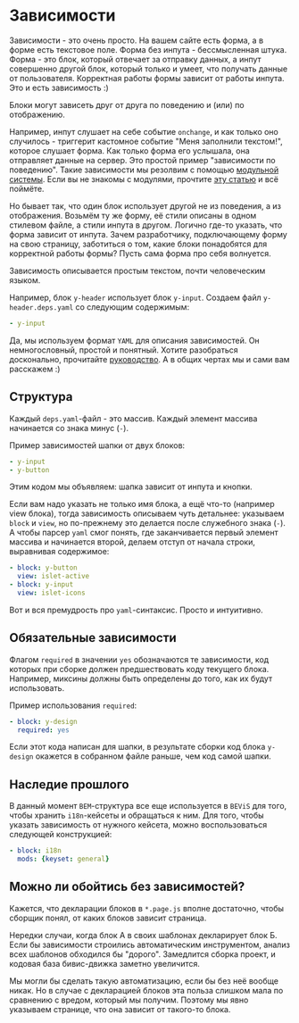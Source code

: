 # Зависимости

Зависимости - это очень просто. На вашем сайте есть форма, а в форме есть текстовое поле. Форма без инпута - бессмысленная штука. Форма - это блок, который отвечает за отправку данных, а инпут совершенно другой блок, который только и умеет, что получать данные от пользователя.  Корректная работы формы зависит от работы инпута. Это и есть зависимость :)

Блоки могут зависеть друг от друга по поведению и (или) по отображению. 

Например, инпут слушает на себе событие `onchange`, и как только оно случилось - триггерит кастомное событие "Меня заполнили текстом!", которое слушает форма. Как только форма его услышала, она отправляет данные на сервер. Это простой пример "зависимости по поведению". Такие зависимости мы резолвим с помощью [модульной системы](https://github.com/ymaps/modules). Если вы не знакомы с модулями, прочтите [эту статью](https://github.com/ymaps/modules/blob/master/what-is-this.md) и всё поймёте.


Но бывает так, что один блок использует другой не из поведения, а из отображения. Возьмём ту же форму, её стили описаны в одном стилевом файле, а стили инпута в другом. Логично где-то указать, что форма зависит от инпута. Зачем разработчику, подключающему форму на свою страницу, заботиться о том, какие блоки понадобятся для корректной работы формы? Пусть сама форма про себя волнуется.

Зависимость описывается простым текстом, почти человеческим языком.

Например, блок `y-header` использует блок `y-input`. Создаем файл `y-header.deps.yaml` со следующим содержимым:

```yaml
- y-input
```

Да, мы используем формат `YAML` для описания зависимостей. Он немногословный, простой и понятный. Хотите разобраться досконально, прочитайте [руководство](http://en.wikipedia.org/wiki/YAML). А в общих чертах мы и сами вам расскажем :)

## Структура

Каждый `deps.yaml`-файл - это массив. Каждый элемент массива начинается со знака минус (`-`).

Пример зависимостей шапки от двух блоков:

```yaml
- y-input
- y-button
```
Этим кодом мы объявляем: шапка зависит от инпута и кнопки.

Если вам надо указать не только имя блока, а ещё что-то (например view блока), тогда зависимость описываем чуть детальнее: указываем `block` и `view`, но по-прежнему это делается после служебного знака (`-`). А чтобы парсер `yaml` смог понять, где заканчивается первый элемент массива и начинается второй, делаем отступ от начала строки, выравнивая содержимое:

```yaml
- block: y-button
  view: islet-active
- block: y-input
  view: islet-icons
```

Вот и вся премудрость про `yaml`-синтаксис. Просто и интуитивно.

## Обязательные зависимости

Флагом `required` в значении `yes` обозначаются те зависимости, код которых при сборке должен предшествовать коду текущего блока. Например, миксины должны быть определены до того, как их будут использовать.

Пример использования `required`:

```yaml
- block: y-design
  required: yes
```

Если этот кода написан для шапки, в результате сборки код блока `y-design` окажется в собранном файле раньше, чем код самой шапки.

## Наследие прошлого

В данный момент `BEM`-структура все еще используется в `BEViS` для того, чтобы хранить `i18n`-кейсеты и обращаться к ним. Для того, чтобы указать зависимость от нужного кейсета, можно воспользоваться следующей конструкцией:

```yaml
- block: i18n
  mods: {keyset: general}
```

## Можно ли обойтись без зависимостей?

Кажется, что декларации блоков в `*.page.js` вполне достаточно, чтобы сборщик понял,
от каких блоков зависит страница.

Нередки случаи, когда блок А в своих шаблонах декларирует блок Б. Если бы зависимости строились автоматическим
 инструментом, анализ всех шаблонов обходился бы "дорого". Замедлится сборка проект,
 и кодовая база бивис-движка заметно увеличится.

Мы могли бы сделать такую автоматизацию, если бы без неё вообще никак. Но в случае с декларацией блоков эта
польза слишком мала по сравнению с вредом, который мы получим. Поэтому мы явно указываем странице,
что она зависит от такого-то блока.

